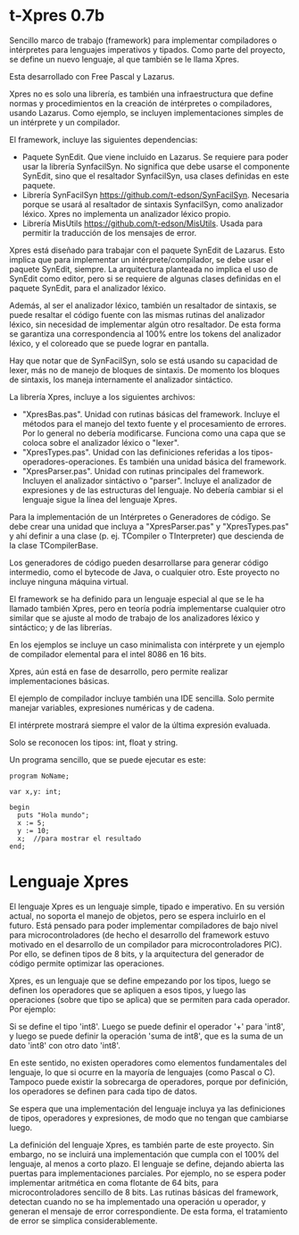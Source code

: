 t-Xpres 0.7b
============

Sencillo marco de trabajo (framework) para implementar compiladores o intérpretes para  lenguajes imperativos y tipados. Como parte del proyecto, se define un nuevo lenguaje, al que también se le llama Xpres.

Esta desarrollado con Free Pascal y  Lazarus.

Xpres no es solo una librería, es también una infraestructura que define normas y procedimientos en la creación de intérpretes o compiladores, usando Lazarus. Como ejemplo, se incluyen implementaciones simples de un intérprete y un compilador.

El framework, incluye las siguientes dependencias:

* Paquete SynEdit. Que viene incluido en Lazarus. Se requiere para poder usar la librería SynfacilSyn. No significa que debe usarse el componente SynEdit, sino que  el resaltador SynfacilSyn, usa clases definidas en este paquete.
* Librería SynFacilSyn https://github.com/t-edson/SynFacilSyn.  Necesaria porque se usará al resaltador de sintaxis SynfacilSyn, como analizador léxico. Xpres no implementa un analizador léxico propio.
* Librería MisUtils https://github.com/t-edson/MisUtils. Usada para permitir la traducción de los mensajes de error.

Xpres está diseñado para trabajar con el paquete SynEdit de Lazarus. Esto implica que para implementar un intérprete/compilador, se debe usar el paquete SynEdit, siempre. La arquitectura planteada no implica el uso de SynEdit como editor, pero si se requiere de algunas clases definidas en el paquete SynEdit, para el analizador léxico.

Además, al ser el analizador léxico, también un resaltador de sintaxis, se puede resaltar el código fuente con las mismas rutinas del analizador léxico, sin necesidad de implementar algún otro resaltador. De esta forma se garantiza una correspondencia al 100% entre los tokens del analizador léxico, y el coloreado que se puede lograr en pantalla.

Hay que notar que de SynFacilSyn, solo se está usando su capacidad de lexer, más no de manejo de bloques de sintaxis. De momento los bloques de sintaxis, los maneja internamente el analizador sintáctico.

La librería Xpres, incluye a los siguientes archivos:

* "XpresBas.pas". Unidad con rutinas básicas del framework. Incluye el métodos para el manejo del texto fuente y el procesamiento de errores. Por lo general no debería modificarse. Funciona como una capa que se coloca sobre el analizador léxico o "lexer".
* "XpresTypes.pas". Unidad con las definiciones referidas a los tipos-operadores-operaciones. Es también una unidad básica del framework.
* "XpresParser.pas". Unidad con rutinas principales del framework. Incluyen el analizador sintáctivo o "parser". Incluye el analizador de expresiones y de las estructuras del lenguaje. No debería cambiar si el lenguaje sigue la línea del lenguaje Xpres.

Para la implementación de un Intérpretes o Generadores de código. Se debe crear una unidad que incluya a "XpresParser.pas" y "XpresTypes.pas" y ahí definir a  una clase (p. ej. TCompiler o TInterpreter) que descienda de la clase TCompilerBase.

Los generadores de código pueden desarrollarse para generar código intermedio, como el bytecode de Java, o cualquier otro. Este proyecto no incluye ninguna máquina virtual.

El framework se ha definido para un lenguaje especial al que se le ha llamado también Xpres, pero en teoría podría implementarse cualquier otro similar que se ajuste al modo de trabajo de los analizadores léxico y sintáctico; y de las librerías. 

En los ejemplos se incluye un caso minimalista con intérprete y un ejemplo de compilador elemental para el intel 8086 en 16 bits.

Xpres, aún está en fase de desarrollo, pero permite realizar implementaciones básicas. 

El ejemplo de compilador incluye también una IDE sencilla. Solo permite manejar variables, expresiones numéricas y de cadena.

El intérprete mostrará siempre el valor de la última expresión evaluada.
 
Solo se reconocen los tipos: int, float y string.

Un programa sencillo, que se puede ejecutar es este:
```
program NoName;

var x,y: int;
   
begin
  puts "Hola mundo";
  x := 5;
  y := 10;
  x;  //para mostrar el resultado
end;
```

Lenguaje Xpres
==============

El lenguaje Xpres es un lenguaje simple, tipado e imperativo. En su versión actual, no soporta el manejo de objetos, pero se espera incluirlo en el futuro. Está pensado para poder implementar compiladores de bajo nivel para microcontroladores (de hecho el desarrollo del framework estuvo motivado en el desarrollo de un compilador para microcontroladores PIC). Por ello, se definen tipos de 8 bits, y la arquitectura del generador de código permite optimizar las operaciones.

Xpres, es un lenguaje que se define empezando por los tipos, luego se definen los operadores que se apliquen a esos tipos, y luego las operaciones (sobre que tipo se aplica) que se permiten para cada operador. Por ejemplo:

Si se define el tipo 'int8'. Luego se puede definir el operador '+' para 'int8', y luego se puede definir la operación 'suma de int8', que es la suma de un dato 'int8' con otro dato 'int8'.

En este sentido, no existen operadores como elementos fundamentales del lenguaje, lo que si ocurre en la mayoría de lenguajes (como Pascal o C). Tampoco puede existir la sobrecarga de operadores, porque por definición, los operadores se definen para cada tipo de datos.

Se espera que una implementación del lenguaje incluya ya las definiciones de tipos,  operadores y expresiones, de modo que no tengan que cambiarse luego.

La definición del lenguaje Xpres, es también parte de este proyecto. Sin embargo, no se incluirá una implementación que cumpla con el 100% del lenguaje, al menos a corto plazo. El lenguaje se define, dejando abierta las puertas para implementaciones parciales. Por ejemplo, no se espera poder implementar aritmética en coma flotante de 64 bits, para microcontroladores sencillo de 8 bits. Las rutinas básicas del framework, detectan cuando no se ha implementado una operación u operador, y generan el mensaje de error correspondiente. De esta forma, el tratamiento de error se simplica considerablemente.

